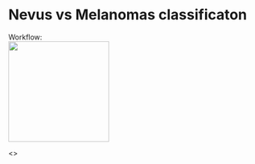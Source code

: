 # Nevus vs Melanomas classificaton
Workflow:  
<img src="graphics_readme/some_approaches.drawio -General approach.png" width=200>

<>
